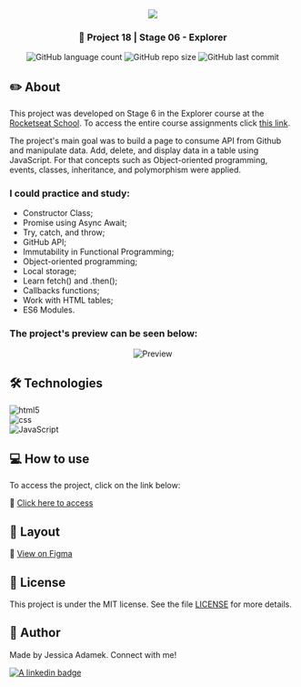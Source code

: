 <div align="center">
   <img src="https://www.rocketseat.com.br/assets/logos/explorer.svg" />
</div>
<h3 align="center">🚀 Project 18 | Stage 06 - Explorer</h3>

<div align="center">
  <img alt="GitHub language count" src="https://img.shields.io/github/languages/count/jeadamek/gitFav">

  <img alt="GitHub repo size" src="https://img.shields.io/github/repo-size/jeadamek/gitFav">
  
  <img alt="GitHub last commit" src="https://img.shields.io/github/last-commit/jeadamek/gitFav?color=%231280BF">

 <!-- <a href="https://jeadamek.github.io/gitFav/"> ▶️ Access Project </a> -->
</div>  

## ✏️ About

This project was developed on Stage 6 in the Explorer course at the [Rocketseat School](https://www.rocketseat.com.br/).  To access the entire course assignments click [this link](https://github.com/jeadamek/explorer-rocketseat). 


The project's main goal was to build a page to consume API from Github and manipulate data. Add, delete, and display data in a table using JavaScript. For that concepts such as Object-oriented programming, events, classes, inheritance, and polymorphism were applied.


### I could practice and study:

- Constructor Class;
- Promise using Async Await;
- Try, catch, and throw;
- GitHub API;
- Immutability in Functional Programming;
- Object-oriented programming;
- Local storage;
- Learn fetch() and .then();
- Callbacks functions;
- Work with HTML tables;
- ES6 Modules.




### The project's preview can be seen below:<br/>

<div align='center'>
  <img src="https://user-images.githubusercontent.com/78454317/219875431-262b13c5-f2c6-4925-b078-28947b115a21.gif" alt="Preview">
</div>

## 🛠️ Technologies

  <img align="center" alt="html5" src="https://img.shields.io/badge/HTML5-E34F26?style=for-the-badge&logo=html5&logoColor=white" />
  </br>
  <img align="center" alt="css" src="https://img.shields.io/badge/CSS3-1572B6?style=for-the-badge&logo=css3&logoColor=white" />
  </br>
  <img align="center" alt="JavaScript" src="https://img.shields.io/badge/JavaScript-323330?style=for-the-badge&logo=javascript&logoColor=F7DF1E" />
</br>


## 💻 How to use

To access the project, click on the link below:

🔗 [Click here to access](https://jeadamek.github.io/gitFav/)


## 🎨 Layout
🔗 [View on Figma](https://www.figma.com/file/0gk9bWcq6qGVBfyPOddFZT/%5BDesafios-Explorer%5D-GitFav-(Copy)-(Copy)?node-id=104%3A48&t=9SLoYpad5RFlQJpH-1)


## 📝 License

This project is under the MIT license. See the file [LICENSE](LICENSE) for more details.


## 🎯 Author

<p>
	Made by Jessica Adamek. Connect with me! 	
</p>
<div>
  <a href="https://www.linkedin.com/in/jessica-adamek/" target="_blank">
    <img src="https://img.shields.io/badge/LinkedIn-0077B5?style=for-the-badge&logo=linkedin&logoColor=white" alt="A linkedin badge">
  </a>  
</div>
